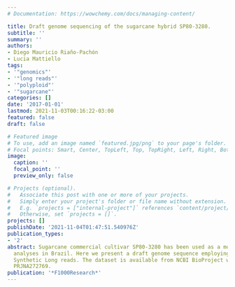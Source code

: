 ```yaml
---
# Documentation: https://wowchemy.com/docs/managing-content/

title: Draft genome sequencing of the sugarcane hybrid SP80-3280.
subtitle: ''
summary: ''
authors:
- Diego Mauricio Riaño-Pachón
- Lucia Mattiello
tags:
- '"genomics"'
- '"long reads"'
- '"polyploid"'
- '"sugarcane"'
categories: []
date: '2017-01-01'
lastmod: 2021-11-03T00:16:22-03:00
featured: false
draft: false

# Featured image
# To use, add an image named `featured.jpg/png` to your page's folder.
# Focal points: Smart, Center, TopLeft, Top, TopRight, Left, Right, BottomLeft, Bottom, BottomRight.
image:
  caption: ''
  focal_point: ''
  preview_only: false

# Projects (optional).
#   Associate this post with one or more of your projects.
#   Simply enter your project's folder or file name without extension.
#   E.g. `projects = ["internal-project"]` references `content/project/deep-learning/index.md`.
#   Otherwise, set `projects = []`.
projects: []
publishDate: '2021-11-04T01:47:51.540976Z'
publication_types:
- '2'
abstract: Sugarcane commercial cultivar SP80-3280 has been used as a model for genomic
  analyses in Brazil. Here we present a draft genome sequence employing Illumina TruSeq
  Synthetic Long reads. The dataset is available from NCBI BioProject with accession
  PRJNA272769.
publication: '*F1000Research*'
---
```

